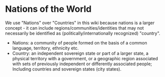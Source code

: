 # Nations of the World

We use "Nations" over "Countries" in this wiki because nations is a larger concept - it can include regions/communities/identities that may not necessarily be identified as (politically/internationally recognized) "country".

* Nations: a community of people formed on the basis of a common language, territory, ethnicity etc.
* Country:  an independent sovereign state or part of a larger state, a physical territory with a government, or a geographic region associated with sets of previously independent or differently associated people; Including countries and sovereign states (city states).
